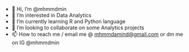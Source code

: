 - 👋 Hi, I’m @mhmmdmin
- 👀 I’m interested in Data Analytics
- 🌱 I’m currently learning R and Python language
- 💞️ I’m looking to collaborate on some Analytics projects
- 📫 How to reach me / email me @ mhmmdamind@gmail.com or dm me on IG @mhmmdmin

<!---
mhmmdmin/mhmmdmin is a ✨ special ✨ repository because its `README.md` (this file) appears on your GitHub profile.
You can click the Preview link to take a look at your changes.
--->
